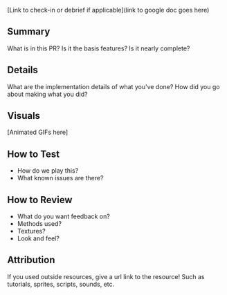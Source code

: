 [Link to check-in or debrief if applicable](link to google doc goes here)

<h2>Summary</h2>
 
What is in this PR? Is it the basis features? Is it nearly complete?

<h2>Details</h2>

What are the implementation details of what you've done? 
How did you go about making what you did?

<h2>Visuals</h2>

\[Animated GIFs here]

<h2>How to Test</h2>

- How do we play this?
- What known issues are there?

<h2>How to Review</h2>

- What do you want feedback on?
- Methods used?
- Textures?
- Look and feel?

<h2>Attribution</h2>

If you used outside resources, give a url link to the resource! Such as tutorials, sprites, scripts, sounds, etc.

